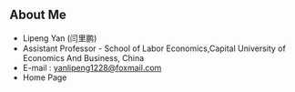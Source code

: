 ## About Me

- Lipeng Yan (闫里鹏)
- Assistant Professor - School of Labor Economics,Capital University of Economics And Business, China 
- E-mail : yanlipeng1228@foxmail.com 
- Home Page
